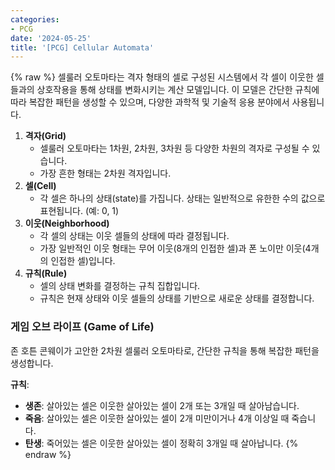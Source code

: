```yaml
---
categories:
- PCG
date: '2024-05-25'
title: '[PCG] Cellular Automata'
---
```


{% raw %}
셀룰러 오토마타는 격자 형태의 셀로 구성된 시스템에서 각 셀이 이웃한 셀들과의 상호작용을 통해 상태를 변화시키는 계산 모델입니다. 이 모델은 간단한 규칙에 따라 복잡한 패턴을 생성할 수 있으며, 다양한 과학적 및 기술적 응용 분야에서 사용됩니다.

1. **격자(Grid)**
	- 셀룰러 오토마타는 1차원, 2차원, 3차원 등 다양한 차원의 격자로 구성될 수 있습니다.
	- 가장 흔한 형태는 2차원 격자입니다.
2. **셀(Cell)**
	- 각 셀은 하나의 상태(state)를 가집니다. 상태는 일반적으로 유한한 수의 값으로 표현됩니다. (예: 0, 1)
3. **이웃(Neighborhood)**
	- 각 셀의 상태는 이웃 셀들의 상태에 따라 결정됩니다.
	- 가장 일반적인 이웃 형태는 무어 이웃(8개의 인접한 셀)과 폰 노이만 이웃(4개의 인접한 셀)입니다.
4. **규칙(Rule)**
	- 셀의 상태 변화를 결정하는 규칙 집합입니다.
	- 규칙은 현재 상태와 이웃 셀들의 상태를 기반으로 새로운 상태를 결정합니다.

### 게임 오브 라이프 (Game of Life)
존 호튼 콘웨이가 고안한 2차원 셀룰러 오토마타로, 간단한 규칙을 통해 복잡한 패턴을 생성합니다.

**규칙**:
- **생존**: 살아있는 셀은 이웃한 살아있는 셀이 2개 또는 3개일 때 살아남습니다.
- **죽음**: 살아있는 셀은 이웃한 살아있는 셀이 2개 미만이거나 4개 이상일 때 죽습니다.
- **탄생**: 죽어있는 셀은 이웃한 살아있는 셀이 정확히 3개일 때 살아납니다.
{% endraw %}